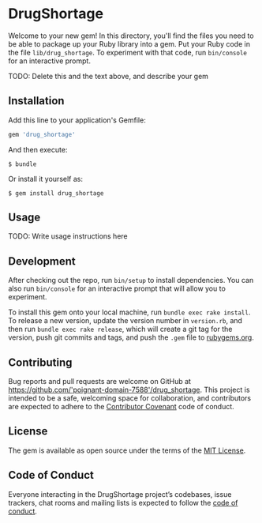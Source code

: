 # DrugShortage

Welcome to your new gem! In this directory, you'll find the files you need to be able to package up your Ruby library into a gem. Put your Ruby code in the file `lib/drug_shortage`. To experiment with that code, run `bin/console` for an interactive prompt.

TODO: Delete this and the text above, and describe your gem

## Installation

Add this line to your application's Gemfile:

```ruby
gem 'drug_shortage'
```

And then execute:

    $ bundle

Or install it yourself as:

    $ gem install drug_shortage

## Usage

TODO: Write usage instructions here

## Development

After checking out the repo, run `bin/setup` to install dependencies. You can also run `bin/console` for an interactive prompt that will allow you to experiment.

To install this gem onto your local machine, run `bundle exec rake install`. To release a new version, update the version number in `version.rb`, and then run `bundle exec rake release`, which will create a git tag for the version, push git commits and tags, and push the `.gem` file to [rubygems.org](https://rubygems.org).

## Contributing

Bug reports and pull requests are welcome on GitHub at https://github.com/'poignant-domain-7588'/drug_shortage. This project is intended to be a safe, welcoming space for collaboration, and contributors are expected to adhere to the [Contributor Covenant](http://contributor-covenant.org) code of conduct.

## License

The gem is available as open source under the terms of the [MIT License](https://opensource.org/licenses/MIT).

## Code of Conduct

Everyone interacting in the DrugShortage project’s codebases, issue trackers, chat rooms and mailing lists is expected to follow the [code of conduct](https://github.com/'poignant-domain-7588'/drug_shortage/blob/master/CODE_OF_CONDUCT.md).
